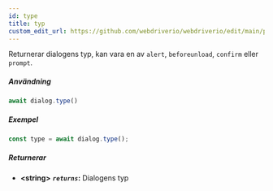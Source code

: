 ```yaml
---
id: type
title: typ
custom_edit_url: https://github.com/webdriverio/webdriverio/edit/main/packages/webdriverio/src/commands/dialog/type.ts
---
```


Returnerar dialogens typ, kan vara en av `alert`, `beforeunload`, `confirm` eller `prompt`.

##### Användning

```js
await dialog.type()
```

##### Exempel

```js title="dialogType.js"
const type = await dialog.type();
```

##### Returnerar

- **&lt;string&gt;**
            **<code><var>returns</var></code>:**   Dialogens typ    